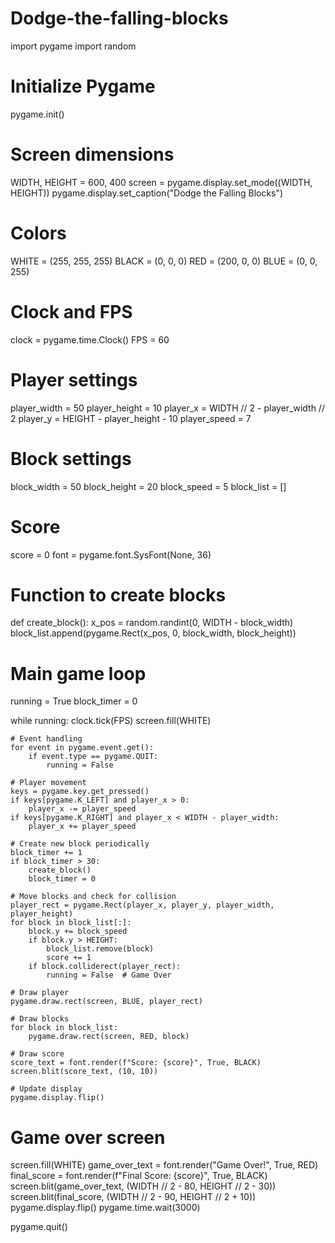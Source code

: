 # Dodge-the-falling-blocks
import pygame
import random

# Initialize Pygame
pygame.init()

# Screen dimensions
WIDTH, HEIGHT = 600, 400
screen = pygame.display.set_mode((WIDTH, HEIGHT))
pygame.display.set_caption("Dodge the Falling Blocks")

# Colors
WHITE = (255, 255, 255)
BLACK = (0, 0, 0)
RED = (200, 0, 0)
BLUE = (0, 0, 255)

# Clock and FPS
clock = pygame.time.Clock()
FPS = 60

# Player settings
player_width = 50
player_height = 10
player_x = WIDTH // 2 - player_width // 2
player_y = HEIGHT - player_height - 10
player_speed = 7

# Block settings
block_width = 50
block_height = 20
block_speed = 5
block_list = []

# Score
score = 0
font = pygame.font.SysFont(None, 36)

# Function to create blocks
def create_block():
    x_pos = random.randint(0, WIDTH - block_width)
    block_list.append(pygame.Rect(x_pos, 0, block_width, block_height))

# Main game loop
running = True
block_timer = 0

while running:
    clock.tick(FPS)
    screen.fill(WHITE)

    # Event handling
    for event in pygame.event.get():
        if event.type == pygame.QUIT:
            running = False

    # Player movement
    keys = pygame.key.get_pressed()
    if keys[pygame.K_LEFT] and player_x > 0:
        player_x -= player_speed
    if keys[pygame.K_RIGHT] and player_x < WIDTH - player_width:
        player_x += player_speed

    # Create new block periodically
    block_timer += 1
    if block_timer > 30:
        create_block()
        block_timer = 0

    # Move blocks and check for collision
    player_rect = pygame.Rect(player_x, player_y, player_width, player_height)
    for block in block_list[:]:
        block.y += block_speed
        if block.y > HEIGHT:
            block_list.remove(block)
            score += 1
        if block.colliderect(player_rect):
            running = False  # Game Over

    # Draw player
    pygame.draw.rect(screen, BLUE, player_rect)

    # Draw blocks
    for block in block_list:
        pygame.draw.rect(screen, RED, block)

    # Draw score
    score_text = font.render(f"Score: {score}", True, BLACK)
    screen.blit(score_text, (10, 10))

    # Update display
    pygame.display.flip()

# Game over screen
screen.fill(WHITE)
game_over_text = font.render("Game Over!", True, RED)
final_score = font.render(f"Final Score: {score}", True, BLACK)
screen.blit(game_over_text, (WIDTH // 2 - 80, HEIGHT // 2 - 30))
screen.blit(final_score, (WIDTH // 2 - 90, HEIGHT // 2 + 10))
pygame.display.flip()
pygame.time.wait(3000)

pygame.quit()

